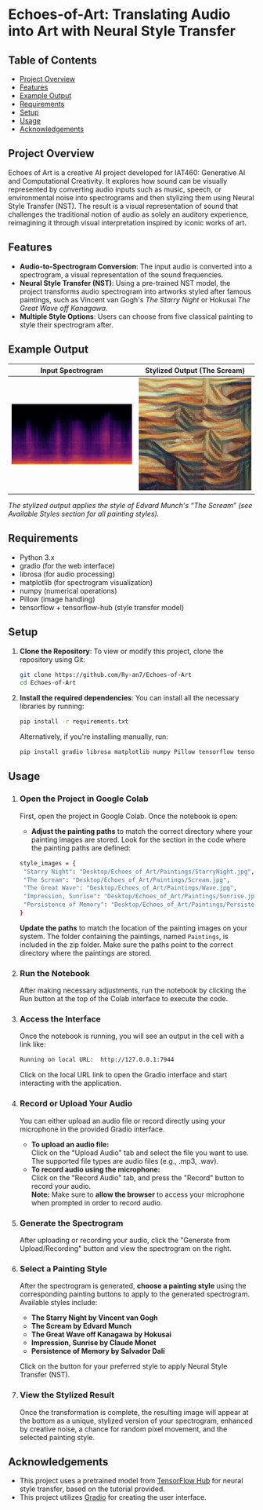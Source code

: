 # Echoes-of-Art: Translating Audio into Art with Neural Style Transfer

## Table of Contents
- [Project Overview](#project-overview)
- [Features](#features)
- [Example Output](#example-output)
- [Requirements](#requirements)
- [Setup](#setup)
- [Usage](#usage)
- [Acknowledgements](#acknowledgements)

## Project Overview
Echoes of Art is a creative AI project developed for IAT460: Generative AI and Computational Creativity. It explores how sound can be visually represented by converting audio inputs such as music, speech, or environmental noise into spectrograms and then stylizing them using Neural Style Transfer (NST). The result is a visual representation of sound that challenges the traditional notion of audio as solely an auditory experience, reimagining it through visual interpretation inspired by iconic works of art.

## Features
- **Audio-to-Spectrogram Conversion**: The input audio is converted into a spectrogram, a visual representation of the sound frequencies.
- **Neural Style Transfer (NST)**: Using a pre-trained NST model, the project transforms audio spectrogram into artworks styled after famous paintings, such as Vincent van Gogh's *The Starry Night* or Hokusai *The Great Wave off Kanagawa*.
- **Multiple Style Options**: Users can choose from five classical painting to style their spectrogram after.

## Example Output

| Input Spectrogram                         | Stylized Output (The Scream)          |
|------------------------------------------|-----------------------------------------|
| <img src="Examples/spectrogram_street_sounds.png" width="400"/> | <img src="Examples/stylized_street_sounds_the_scream.png" width="400"/> |

*The stylized output applies the style of Edvard Munch's “The Scream” (see Available Styles section for all painting styles).*

## Requirements
- Python 3.x
- gradio (for the web interface)
- librosa (for audio processing)
- matplotlib (for spectrogram visualization)
- numpy (numerical operations)
- Pillow (image handling)
- tensorflow + tensorflow-hub (style transfer model)

## Setup
1. **Clone the Repository**: To view or modify this project, clone the repository using Git:
   ```bash
   git clone https://github.com/Ry-an7/Echoes-of-Art
   cd Echoes-of-Art
   ```
2. **Install the required dependencies**: You can install all the necessary libraries by running:
    ``` bash
    pip install -r requirements.txt
    ```
    Alternatively, if you're installing manually, run:
    ``` bash
    pip install gradio librosa matplotlib numpy Pillow tensorflow tensorflow-hub soundfile
    ```
## Usage
1. ### Open the Project in Google Colab <br>
   First, open the project in Google Colab. Once the notebook is open:
   - **Adjust the painting paths** to match the correct directory where your painting images are stored. Look for the section in the code where the painting paths are defined:
   ``` bash
   style_images = {
    "Starry Night": "Desktop/Echoes_of_Art/Paintings/StarryNight.jpg",
    "The Scream": "Desktop/Echoes_of_Art/Paintings/Scream.jpg",
    "The Great Wave": "Desktop/Echoes_of_Art/Paintings/Wave.jpg",
    "Impression, Sunrise": "Desktop/Echoes_of_Art/Paintings/Sunrise.jpg",
    "Persistence of Memory": "Desktop/Echoes_of_Art/Paintings/PersistenceofMemory.jpg",
   }
   ```
   **Update the paths** to match the location of the painting images on your system. The folder containing the paintings, named `Paintings`, is included in the zip folder. Make sure the paths point to the correct directory where the paintings are stored.
2. ### Run the Notebook <br>
   After making necessary adjustments, run the notebook by clicking the Run button at the top of the Colab interface to execute the code.
3. ### Access the Interface
   Once the notebook is running, you will see an output in the cell with a link like:
   ``` bash
   Running on local URL:  http://127.0.0.1:7944
   ```
   Click on the local URL link to open the Gradio interface and start interacting with the application.
4. ### Record or Upload Your Audio <br>
     You can either upload an audio file or record directly using your microphone in the provided Gradio interface.
   - **To upload an audio file:**<br>
     Click on the "Upload Audio" tab and select the file you want to use. The supported file types are audio files (e.g., .mp3, .wav).
   - **To record audio using the microphone:**<br>
     Click on the "Record Audio" tab, and press the "Record" button to record your audio.<br>
     **Note:** Make sure to **allow the browser** to access your microphone when prompted in order to record audio.
5. ### Generate the Spectrogram <br>    
   After uploading or recording your audio, click the "Generate from Upload/Recording" button and view the spectrogram on the right.
6. ### Select a Painting Style<br>
     After the spectrogram is generated, **choose a painting style** using the corresponding painting buttons to apply to the generated spectrogram. Available styles include:
   - **The Starry Night by Vincent van Gogh**
   - **The Scream by Edvard Munch**
   - **The Great Wave off Kanagawa by Hokusai**
   - **Impression, Sunrise by Claude Monet**
   - **Persistence of Memory by Salvador Dalí**

   Click on the button for your preferred style to apply Neural Style Transfer (NST).
7. ### View the Stylized Result <br>
   Once the transformation is complete, the resulting image will appear at the bottom as a unique, stylized version of your spectrogram, enhanced by creative noise, a chance for random pixel movement, and the selected painting style.

## Acknowledgements
- This project uses a pretrained model from [TensorFlow Hub](https://www.tensorflow.org/tutorials/generative/style_transfer) for neural style transfer, based on the tutorial provided.
- This project utilizes [Gradio](https://www.gradio.app/) for creating the user interface.
